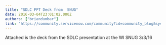 ```yaml
---
title: "SDLC PPT Deck from  SNUG"
date: 2016-03-04T23:01:02.000Z
authors: ["briandunbar"]
link: "https://community.servicenow.com/community?id=community_blog&sys_id=259dea69dbd0dbc01dcaf3231f961966"
---
```

<p>Attached is the deck from the SDLC presentation at the WI SNUG 3/3/16</p>